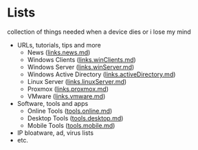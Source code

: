 # Lists 
collection of things needed when a device dies or i lose my mind

- URLs, tutorials, tips and more
  - News ([links.news.md](./links.news.md))
  - Windows Clients ([links.winClients.md](./links.winClients.md))
  - Windows Server ([links.winServer.md](./links.winServer.md))
  - Windows Active Directory ([links.activeDirectory.md](./links.activeDirectory.md))
  - Linux Server ([links.linuxServer.md](./links.linuxServer.md))
  - Proxmox ([links.proxmox.md](./links.proxmox.md))
  - VMware ([links.vmware.md](./links.vmware.md))
- Software, tools and apps
  - Online Tools ([tools.online.md](./tools.online.md))
  - Desktop Tools ([tools.desktop.md](./tools.desktop.md))
  - Mobile Tools ([tools.mobile.md](./tools.mobile.md))
- IP bloatware, ad, virus lists
- etc.
